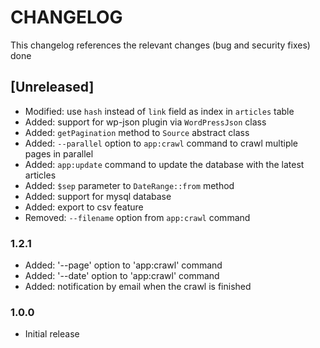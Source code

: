 # CHANGELOG

This changelog references the relevant changes (bug and security fixes) done

## [Unreleased]
- Modified: use `hash` instead of `link` field as index in `articles` table
- Added: support for wp-json plugin via `WordPressJson` class
- Added: `getPagination` method to `Source` abstract class
- Added: `--parallel` option to `app:crawl` command to crawl multiple pages in parallel
- Added: `app:update` command to update the database with the latest articles
- Added: `$sep` parameter to `DateRange::from` method
- Added: support for mysql database
- Added: export to csv feature
- Removed: `--filename` option from `app:crawl` command


### 1.2.1
- Added: '--page' option to 'app:crawl' command
- Added: '--date' option to 'app:crawl' command
- Added: notification by email when the crawl is finished

### 1.0.0
- Initial release

